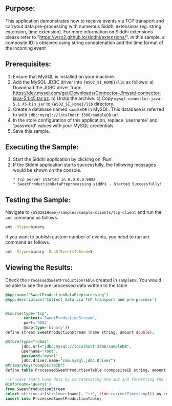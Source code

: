 

## Purpose:
This application demonstrates how to receive events via TCP transport and carryout data pre-processing with numerous Siddhi extensions (eg. string extension, time extension). For more information on Siddhi extensions please refer to "https://wso2.github.io/siddhi/extensions/". In this sample, a composite ID is obtained using string concatenation and the time format of the incoming event

## Prerequisites:
1) Ensure that MySQL is installed on your machine.
2) Add the MySQL JDBC driver into `{WSO2_SI_HOME}/lib` as follows:
a) Download the JDBC driver from: https://dev.mysql.com/get/Downloads/Connector-J/mysql-connector-java-5.1.45.tar.gz.
b) Unzip the archive.
c) Copy `mysql-connector-java-5.1.45-bin.jar` to `{WSO2_SI_Home}/lib` directory.
3) Create a database named `sampleDB` in MySQL. This database is referred to with `jdbc:mysql://localhost:3306/sampleDB` url.
4) In the store configuration of this application, replace 'username' and 'password' values with your MySQL credentials.
5) Save this sample.

## Executing the Sample:
1) Start the Siddhi application by clicking on 'Run'.
2) If the Siddhi application starts successfully, the following messages would be shown on the console.
    ```
    * Tcp Server started in 0.0.0.0:9892
    * SweetProductionDataPreprocessing.siddhi - Started Successfully!
    ```

## Testing the Sample:
Navigate to `{WSO2SIHome}/samples/sample-clients/tcp-client` and run the `ant` command as follows.
```bash
ant -Dtype=binary
```

If you want to publish custom number of events, you need to run `ant` command as follows.
```bash
ant -Dtype=binary -DnoOfEventsToSend=5
```
## Viewing the Results:
Check the `ProcessedSweetProductionTable` created in `sampleDB`. You would be able to see the pre-processed data written to the table

```sql
@App:name("SweetProductionDataPreprocessing")
@App:description('Collect data via TCP transport and pre-process')


@source(type='tcp',
        context='SweetProductionStream',
        port='9892',
        @map(type='binary'))
define stream SweetProductionStream (name string, amount double);

@Store(type="rdbms",
       jdbc.url="jdbc:mysql://localhost:3306/sampleDB",
       username="root",
       password="mysql" ,
       jdbc.driver.name="com.mysql.jdbc.Driver")
@PrimaryKey("compositeID")
define table ProcessedSweetProductionTable (compositeID string, amount double, date string);

--Process smart home data by concatenating the IDs and formatting the time
@info(name='query1')
from SweetProductionStream
select str:concat(str:lower(name), "::", time:currentTimestamp()) as compositeID, amount, time:currentDate() as date
insert into ProcessedSweetProductionTable;
```